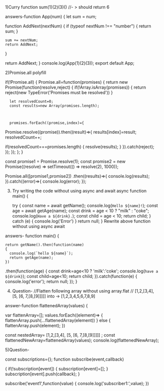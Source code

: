 1)Curry function sum(1)(2)(3)()
//- &gt; should return 6

answers-function App(num) {
  let sum = num;

  function AddNext(nextNum) {
    if (typeof nextNum !== "number") {
      return sum;
    }

    sum += nextNum;
    return AddNext;
  }


  return AddNext;
}
console.log(App(1)(2)(3));
export default App;




2)Promise.all polyfill

if(!Promise.all)
{
  Promise.all=function(promises)
  {
    return new Promise(function(resolve,reject)
    {
      if(!Array.isArray(promises))
      {
        return reject(new TypeError('Promises must be resolved'))
      }



      let resolvedCount=0;
      const results=new Array(promises.length);



      promises.forEach((promise,index)={
Promise.resolve((promise)).then((result)=>{
  results[index]=result;
  resolvedCount++;


  if(resolvedCount===promises.length)
  {
    resolve(results);
  }
}).catch(reject);
      });
    });
  };
}


const promise1 = Promise.resolve(1);
const promise2 = new Promise((resolve) => setTimeout(() => resolve(2), 1000));



Promise.all([promise1,promise2])
.then((results)=>{
  console.log(results);
}).catch((error)=>{
  console.log(error);
});





3. Try writing the code without using async and await
 async function main() {
  
    try {
 const name = await getName();
 console.log(`Hello ${name}!`);
 const age = await getAge(name);
 const drink = age &lt; 10 ? &quot;milk&quot; : &quot;coke&quot;;
 console.log(`Have a ${drink}.`);
 const child = age &lt; 10;
 return child;
 } catch (e) {
 console.log(&#39;Error&#39;)
 }
 return null;
 }
 Rewrite above function without using async await



  answers-
  function main()
  {

    return getName().then(function(name)
    {
      console.log(`hello ${name}`);
      return getAge(name);
    })
.then(function(age)
{
  const drink=age<10 ? 'milk':'coke';
  console.log(`have a ${drink}`);
  const child=age<10;
  return child;
}).catch(function(e)
{
  console.log('error');
  return null;
});
  }




  4)  Question-
  //Flatten following array without using array.flat
// [1,2,[3,4], [5, [6, 7,[8,[9]]]]] into -&gt; [1,2,3,4,5,6,7,8,9]

answer-function flattenedArray(values)
{


  var flattenArray=[];
  values.forEach((element)=>
  {
    flattenArray.push(...flattenedArray(element))
  } else {
    flattenArray.push(element);
  })

  const nestedArray= [1,2,[3,4], [5, [6, 7,[8,[9]]]]] ;
  const flattenedNewArray=flattenedArray(values);
  console.log(flattenedNewArray);



  5)Question-


  const subscriptions={};
  function subscribe(event,callback)

{
  if(!subscription[event])
  {
    subscription[event]=[];
  }
  subscription[event].push(callback);
}







  subscribe('event1',function(value)
  {
    console.log('subscriber1:',value);
  })



